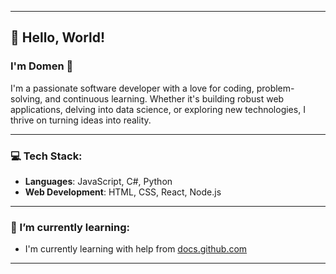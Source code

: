 
---

## 👋 Hello, World!

### I'm Domen 🚀

I'm a passionate software developer with a love for coding, problem-solving, and continuous learning. Whether it's building robust web applications, delving into data science, or exploring new technologies, I thrive on turning ideas into reality.

---

### 💻 Tech Stack:
- **Languages**: JavaScript, C#, Python
- **Web Development**: HTML, CSS, React, Node.js

---

### 🌱 I’m currently learning:
- I'm currently learning with help from <a href="docs.github.com">docs.github.com</a>

---

